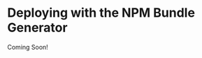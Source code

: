 # Deploying with the NPM Bundle Generator

Coming Soon!

<!--

#### Exercise Goals

* Use the NPM Liferay Bundle generator to generate and deploy a React JavaScript module
	* Set up NPM Bundler
	* Create a React JavaScript module
	* Deploy the module and view it on a page

</div>

#### Install the Liferay NPM Bundle Generator
1. **Run** `npm install -g generator-liferay-js`  to install the Liferay NPM Bundle Generator.  
2. **Run** `yo`  in the _Command Line/Terminal_ to see that the generator is installed.  
	* You should now see both the Liferay Js and Liferay Theme generators.
3. **Choose** _Get me out of here!_

<div class="page"></div>

#### Create a Basic React Module
1. **Go to** your _`liferay`_   folder in your _Command Line/Terminal_.
	* Windows: _C:\liferay_
	* Unix Systems: _[userhome]/liferay_	
2. **Run** `yo liferay-js`   in your _Command Line/Terminal_.
3. **Choose** _React Widget_.
4. **Type** _test-project_  for the _project name_.
5. **Press** _Enter_  to accept the default _Project Description_.
6. **Type** _Y_   to accept localization support.
7. **Type** _Y_   to accept configuration support.
8. **Press** _Enter_   to accept the default portlet category.
	* This will add your new react portlet to the _Widget → Sample_ section of the _Add_ menu.
9. **Type** _Y_   to indicate that you have a local installation for development.
10. **Type** the folder path for the liferay bundle.
	* Windows: _C:\liferay\bundles\liferay-dxp-[version]_
	* Unix Systems: _/Users/[username]/liferay/bundles/liferay-dxp-[version]_
11. **Type** _Y_   to generate sample code.

#### Deploy the New React Module
1. **Go to** your _`test-project`_  project folder in your _Command Line/Terminal_.
2. **Run** _npm run deploy_  in your _Command Line/Terminal_.
	* You may need to choose whether or not you want to report usage stats to improve the tool.

<div class="page"></div>

#### Add the New React Module to the Page
1. **Go to** _localhost:8080_  in your browser. 
2. **Sign in** if you are not already signed in.
3. **Click** the _Edit_  button at the top right.
4. **Open** the _Widgets_  section in the sidebar.
5. **Open** the _Sample_  section.
6. **Click** the _Test Project_  widget.
7. **Drag** the widget to the bottom of the page.
8. **Click** _Publish_ in the top right corner.

<br />

---

#### Bonus Exercises
1. Create any of the other JavaScript module types.
2. Create and deploy another module using blade.

-->